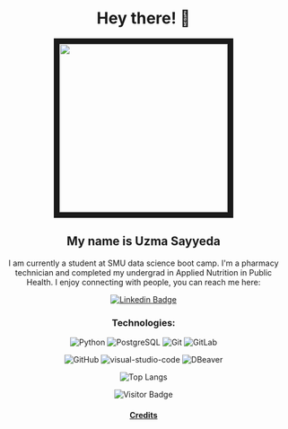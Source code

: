<h1 align="center">Hey there! 👋 </h1>  
<div style="text-align: center;">

<p align="center">
<img src="https://media.giphy.com/media/KCRbidWxXc610MM5oU/giphy.gif" width="300" height="300" border="10"/>
</p>


<h2 align="center">My name is Uzma Sayyeda</h2>  
<div style="text-align: center;">

I am currently a student at SMU data science boot camp.
I'm a pharmacy technician and completed my undergrad in Applied Nutrition in Public Health.
I enjoy connecting with people, you can reach me here:  

[![Linkedin Badge](https://img.shields.io/badge/-uzmasayyeda-blue?style=for-the-badge&logo=Linkedin&logoColor=white&link=https:/www.linkedin.com/in/uzma-sayyeda)](https://www.linkedin.com/in/uzma-sayyeda/)

### Technologies:<br>

![Python](https://img.shields.io/badge/-Python-black?style=flat-square&logo=Python)
![PostgreSQL](https://img.shields.io/badge/-PostgreSQL-336791?style=flat-square&logo=postgresql)
![Git](https://img.shields.io/badge/-Git-black?style=flat-square&logo=git)
![GitLab](https://img.shields.io/badge/-GitLab-FCA121?style=flat-square&logo=gitlab)  

![GitHub](https://img.shields.io/badge/-GitHub-181717?style=flat-square&logo=github)
![visual-studio-code](https://img.shields.io/badge/-visualstudiocode-black?style=flat-square&logo=visual-studio-code)
![DBeaver](https://img.shields.io/badge/-DBeaver-black?style=flat-square&logo=DBeaver)

![Top Langs](https://github-readme-stats.vercel.app/api/top-langs/?username=UzmaSayyeda&hide_progress=true)


![Visitor Badge](https://visitor-badge.laobi.icu/badge?page_id=UzmaSayyeda.UzmaSayyeda)


#### [Credits](https://github.com/abhisheknaiidu/awesome-github-profile-readme#gifs-)
